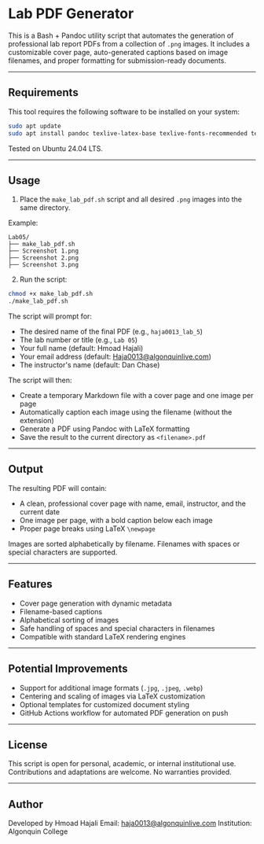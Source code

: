 # Lab PDF Generator

This is a Bash + Pandoc utility script that automates the generation of professional lab report PDFs from a collection of `.png` images. It includes a customizable cover page, auto-generated captions based on image filenames, and proper formatting for submission-ready documents.

---

## Requirements

This tool requires the following software to be installed on your system:

```bash
sudo apt update
sudo apt install pandoc texlive-latex-base texlive-fonts-recommended texlive-latex-extra
````

Tested on Ubuntu 24.04 LTS.

---

## Usage

1. Place the `make_lab_pdf.sh` script and all desired `.png` images into the same directory.

Example:

```
Lab05/
├── make_lab_pdf.sh
├── Screenshot 1.png
├── Screenshot 2.png
├── Screenshot 3.png
```

2. Run the script:

```bash
chmod +x make_lab_pdf.sh
./make_lab_pdf.sh
```

The script will prompt for:

* The desired name of the final PDF (e.g., `haja0013_lab_5`)
* The lab number or title (e.g., `Lab 05`)
* Your full name (default: Hmoad Hajali)
* Your email address (default: [Haja0013@algonquinlive.com](mailto:Haja0013@algonquinlive.com))
* The instructor's name (default: Dan Chase)

The script will then:

* Create a temporary Markdown file with a cover page and one image per page
* Automatically caption each image using the filename (without the extension)
* Generate a PDF using Pandoc with LaTeX formatting
* Save the result to the current directory as `<filename>.pdf`

---

## Output

The resulting PDF will contain:

* A clean, professional cover page with name, email, instructor, and the current date
* One image per page, with a bold caption below each image
* Proper page breaks using LaTeX `\newpage`

Images are sorted alphabetically by filename. Filenames with spaces or special characters are supported.

---

## Features

* Cover page generation with dynamic metadata
* Filename-based captions
* Alphabetical sorting of images
* Safe handling of spaces and special characters in filenames
* Compatible with standard LaTeX rendering engines

---

## Potential Improvements

* Support for additional image formats (`.jpg`, `.jpeg`, `.webp`)
* Centering and scaling of images via LaTeX customization
* Optional templates for customized document styling
* GitHub Actions workflow for automated PDF generation on push

---

## License

This script is open for personal, academic, or internal institutional use. Contributions and adaptations are welcome. No warranties provided.

---

## Author

Developed by Hmoad Hajali
Email: [haja0013@algonquinlive.com](mailto:haja0013@algonquinlive.com)
Institution: Algonquin College


